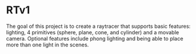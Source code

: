 # RTv1
The goal of this project is to create a raytracer that supports basic features: lighting, 4 primitives (sphere, plane, cone, and cylinder) and a movable camera. Optional features include phong lighting and being able to place more than one light in the scenes.
